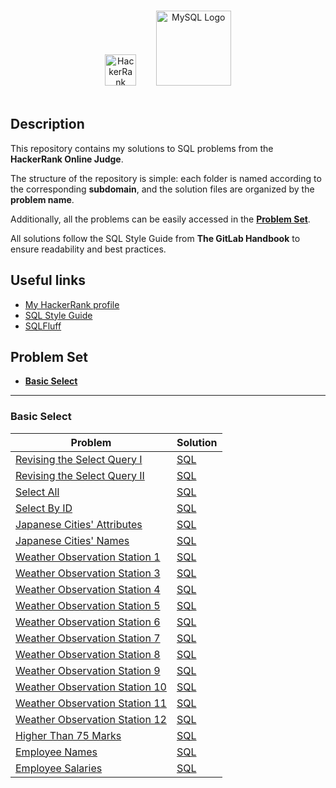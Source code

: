 <p align="center">  
	<br>
	<a>
        <img height="50" src="https://hrcdn.net/community-frontend/assets/brand/logo-new-white-green-a5cb16e0ae.svg" alt="HackerRank Logo"> 
    </a>
    &nbsp;&nbsp;&nbsp;&nbsp;&nbsp;&nbsp;
    <img height="120" src="https://www.mysql.com/common/logos/logo-mysql-170x115.png" alt="MySQL Logo">
    <br>
    <br>
</p>

## Description

This repository contains my solutions to SQL problems from the **HackerRank Online Judge**.

The structure of the repository is simple: each folder is named according to the corresponding **subdomain**, and the solution files are organized by the **problem name**.

Additionally, all the problems can be easily accessed in the [**Problem Set**](#Problem-Set).

All solutions follow the SQL Style Guide from **The GitLab Handbook** to ensure readability and best practices.

## Useful links

- [My HackerRank profile](https://www.hackerrank.com/profile/gabriel_campfor) 
- [SQL Style Guide](https://handbook.gitlab.com/handbook/enterprise-data/platform/sql-style-guide/)
- [SQLFluff](https://github.com/sqlfluff/sqlfluff) 

## Problem Set

- [**Basic Select**](#Basic-Select)

---

### Basic Select

| **Problem** | **Solution** |
|------------|-------------|
| [Revising the Select Query I](https://www.hackerrank.com/challenges/revising-the-select-query/problem) | [SQL](Basic%20Select/Revising%20the%20Select%20Query%201.sql) |
| [Revising the Select Query II](https://www.hackerrank.com/challenges/revising-the-select-query-2/problem) | [SQL](Basic%20Select/Revising%20the%20Select%20Query%202.sql) |
| [Select All](https://www.hackerrank.com/challenges/select-all-sql/problem) | [SQL](Basic%20Select/Select%20All.sql) |
| [Select By ID](https://www.hackerrank.com/challenges/select-by-id/problem) | [SQL](Basic%20Select/Select%20By%20ID.sql) |
| [Japanese Cities' Attributes](https://www.hackerrank.com/challenges/japanese-cities-attributes/problem) | [SQL](Basic%20Select/Japanese%20Cities%27%20Attributes.sql) |
| [Japanese Cities' Names](https://www.hackerrank.com/challenges/japanese-cities-name/problem) | [SQL](Basic%20Select/Japanese%20Cities%27%20Names.sql) |
| [Weather Observation Station 1](https://www.hackerrank.com/challenges/weather-observation-station-1/problem) | [SQL](Basic%20Select/Weather%20Observation%20Station%201.sql) |
| [Weather Observation Station 3](https://www.hackerrank.com/challenges/weather-observation-station-3/problem) | [SQL](Basic%20Select/Weather%20Observation%20Station%203.sql) |
| [Weather Observation Station 4](https://www.hackerrank.com/challenges/weather-observation-station-4/problem) | [SQL](Basic%20Select/Weather%20Observation%20Station%204.sql) |
| [Weather Observation Station 5](https://www.hackerrank.com/challenges/weather-observation-station-5/problem) | [SQL](Basic%20Select/Weather%20Observation%20Station%205.sql) |
| [Weather Observation Station 6](https://www.hackerrank.com/challenges/weather-observation-station-6/problem) | [SQL](Basic%20Select/Weather%20Observation%20Station%206.sql)
| [Weather Observation Station 7](https://www.hackerrank.com/challenges/weather-observation-station-7/problem) | [SQL](Basic%20Select/Weather%20Observation%20Station%207.sql)
| [Weather Observation Station 8](https://www.hackerrank.com/challenges/weather-observation-station-8/problem) | [SQL](Basic%20Select/Weather%20Observation%20Station%208.sql)
| [Weather Observation Station 9](https://www.hackerrank.com/challenges/weather-observation-station-9/problem) | [SQL](Basic%20Select/Weather%20Observation%20Station%209.sql)
| [Weather Observation Station 10](https://www.hackerrank.com/challenges/weather-observation-station-10/problem) | [SQL](Basic%20Select/Weather%20Observation%20Station%2010.sql)
| [Weather Observation Station 11](https://www.hackerrank.com/challenges/weather-observation-station-11/problem) | [SQL](Basic%20Select/Weather%20Observation%20Station%2011.sql)
| [Weather Observation Station 12](https://www.hackerrank.com/challenges/weather-observation-station-12/problem) | [SQL](Basic%20Select/Weather%20Observation%20Station%2012.sql)
| [Higher Than 75 Marks](https://www.hackerrank.com/challenges/more-than-75-marks/problem) | [SQL](Basic%20Select/Higher%20Than%2075%20Marks.sql)
| [Employee Names](https://www.hackerrank.com/challenges/name-of-employees/problem) | [SQL](Basic%20Select/Employee%20Names.sql)
| [Employee Salaries](https://www.hackerrank.com/challenges/salary-of-employees/problem) | [SQL](Basic%20Select/Employee%20Salaries.sql)
